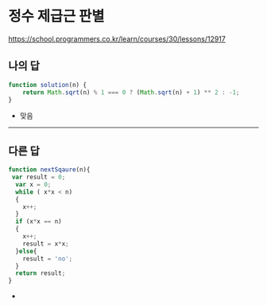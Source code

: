 # 정수 제급근 판별

https://school.programmers.co.kr/learn/courses/30/lessons/12917

## 나의 답

```js
function solution(n) {
    return Math.sqrt(n) % 1 === 0 ? (Math.sqrt(n) + 1) ** 2 : -1;
}
```

- 맞음

---

## 다른 답

```js
function nextSqaure(n){
 var result = 0; 
  var x = 0; 
  while ( x*x < n)
  { 
    x++; 
  }
  if (x*x == n)
  { 
    x++; 
    result = x*x; 
  }else{ 
    result = 'no'; 
  } 
  return result;
}
```

- 

